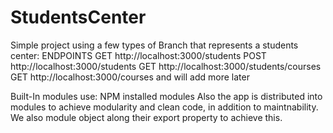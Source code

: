 # StudentsCenter
Simple project using a few types of Branch that represents a students center:
ENDPOINTS
GET http://localhost:3000/students
POST http://localhost:3000/students
GET http://localhost:3000/students/courses
GET http://localhost:3000/courses
and will add more later


Built-In modules use:
NPM installed modules
Also the app is distributed into modules to achieve modularity and clean code, in addition to maintnability. We also module object along their export property to achieve this.
